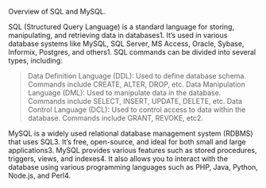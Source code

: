 Overview of SQL and MySQL.

SQL (Structured Query Language) is a standard language for storing, manipulating, and retrieving data in databases1. It’s used in various database systems like MySQL, SQL Server, MS Access, Oracle, Sybase, Informix, Postgres, and others1. SQL commands can be divided into several types, including:

> Data Definition Language (DDL): Used to define database schema. Commands include CREATE, ALTER, DROP, etc.
> Data Manipulation Language (DML): Used to manipulate data in the database. Commands include SELECT, INSERT, UPDATE, DELETE, etc.
> Data Control Language (DCL): Used to control access to data within the database. Commands include GRANT, REVOKE, etc2.


MySQL is a widely used relational database management system (RDBMS) that uses SQL3. It’s free, open-source, and ideal for both small and large applications3. MySQL provides various features such as stored procedures, triggers, views, and indexes4. It also allows you to interact with the database using various programming languages such as PHP, Java, Python, Node.js, and Perl4.
